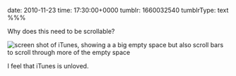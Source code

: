 date: 2010-11-23
time: 17:30:00+0000
tumblr: 1660032540
tumblrType: text
%%%

Why does this need to be scrollable?

![screen shot of iTunes, showing a a big empty space but also scroll bars to scroll through more of the empty space](tumblr_lcclx2WtJz1qb1802.png)

I feel that iTunes is unloved. 
